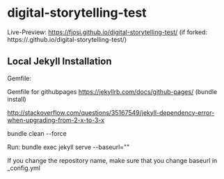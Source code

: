 # digital-storytelling-test

Live-Preview: https://fjosi.github.io/digital-storytelling-test/
(if forked: https://<your-username>.github.io/digital-storytelling-test/)


## Local Jekyll Installation

Gemfile:

Gemfile for githubpages
https://jekyllrb.com/docs/github-pages/
(bundle install)

http://stackoverflow.com/questions/35167549/jekyll-dependency-error-when-upgrading-from-2-x-to-3-x

bundle clean --force


Run: bundle exec jekyll serve --baseurl=""

If you change the repository name, make sure that you change baseurl in _config.yml
